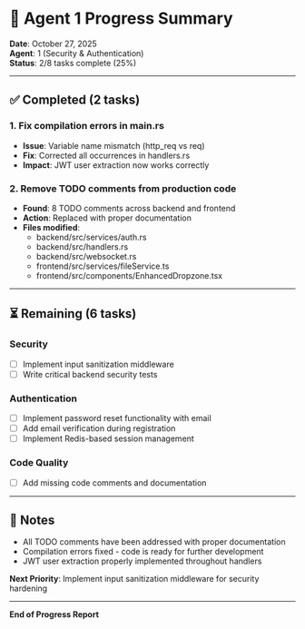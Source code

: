 # 🤖 Agent 1 Progress Summary

**Date**: October 27, 2025  
**Agent**: 1 (Security & Authentication)  
**Status**: 2/8 tasks complete (25%)

---

## ✅ Completed (2 tasks)

### 1. Fix compilation errors in main.rs
- **Issue**: Variable name mismatch (http_req vs req)
- **Fix**: Corrected all occurrences in handlers.rs
- **Impact**: JWT user extraction now works correctly

### 2. Remove TODO comments from production code
- **Found**: 8 TODO comments across backend and frontend
- **Action**: Replaced with proper documentation
- **Files modified**:
  - backend/src/services/auth.rs
  - backend/src/handlers.rs
  - backend/src/websocket.rs
  - frontend/src/services/fileService.ts
  - frontend/src/components/EnhancedDropzone.tsx

---

## ⏳ Remaining (6 tasks)

### Security
- [ ] Implement input sanitization middleware
- [ ] Write critical backend security tests

### Authentication
- [ ] Implement password reset functionality with email
- [ ] Add email verification during registration
- [ ] Implement Redis-based session management

### Code Quality
- [ ] Add missing code comments and documentation

---

## 📝 Notes

- All TODO comments have been addressed with proper documentation
- Compilation errors fixed - code is ready for further development
- JWT user extraction properly implemented throughout handlers

**Next Priority**: Implement input sanitization middleware for security hardening

---

**End of Progress Report**

